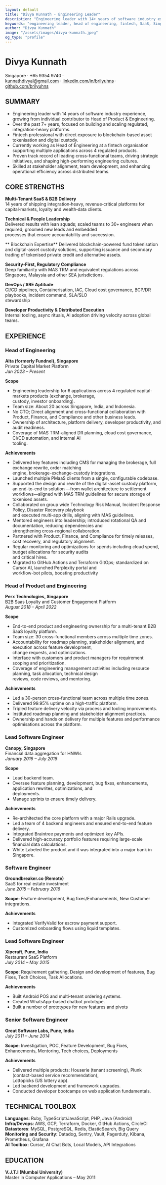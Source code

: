 ```yaml
---
layout: default
title: "Divya Kunnath - Engineering Leader"
description: "Engineering leader with 14+ years of software industry experience with companies of different sizes. Experience in regulated fintech platforms, team leadership, and technical architecture. Currently Head of Engineering at Alta."
keywords: "engineering leader, head of engineering, fintech, SaaS, Singapore, capital markets, team leadership, technical architecture, DevOps, Ruby, TypeScript, AWS"
author: "Divya Kunnath"
image: "/assets/images/divya-kunnath.jpeg"
og_type: "profile"
---
```


# Divya Kunnath  
Singapore · +65 9354 9740 ·  
kunnathdivyal@gmail.com · [linkedin.com/in/brilyuhns](https://www.linkedin.com/in/brilyuhns) · [github.com/brilyuhns](https://github.com/brilyuhns)

## SUMMARY

- Engineering leader with 14 years of software industry experience, growing from individual contributor to Head of Product & Engineering. 
- Over the past 7+ years, focused on building and scaling regulated, integration-heavy platforms. 
- Fintech professional with direct exposure to blockchain-based asset tokenisation and digital custody.
- Currently working as Head of Engineering at a fintech organisation supporting multiple applications across 4 regulated products.
- Proven track record of leading cross-functional teams, driving strategic initiatives, and shaping high-performing engineering cultures. 
- Skilled at stakeholder alignment, team development, and enhancing operational efficiency across distributed teams.

## CORE STRENGTHS

**Multi‑Tenant SaaS & B2B Delivery**  
14 years of shipping integration‑heavy, revenue‑critical platforms for capital‑markets, loyalty and wealth‑data clients.

**Technical & People Leadership**  
Delivered results with lean squads; scaled teams to 30+ engineers when required; groomed new leads and embedded  
processes that ensure accountability and succession.

** Blockchain Expertise**
Delivered blockchain-powered fund tokenisation and digital-asset custody solutions, supporting issuance and secondary trading of tokenised private credit and alternative assets.

**Security‑First, Regulatory Compliance**  
Deep familiarity with MAS TRM and equivalent regulations across Singapore, Malaysia and other SEA jurisdictions.

**DevOps / SRE Aptitude**  
CI/CD pipelines, Containerisation, IAC, Cloud cost governance, BCP/DR playbooks, incident command, SLA/SLO  
stewardship

**Developer Productivity & Distributed Execution**  
Internal tooling, async rituals, AI adoption driving velocity across global teams.

## EXPERIENCE

### Head of Engineering  
**Alta (formerly Fundnel), Singapore**  
Private Capital Market Platform  
*Jan 2023 – Present*  

**Scope**  
- Engineering leadership for 6 applications across 4 regulated capital-markets products (exchange, brokerage,  
  custody, investor onboarding).  
- Team size: About 20 across Singapore, India, and Indonesia.  
- No CTO; Direct alignment and cross-functional collaboration with Product, Finance, and Compliance and other business leads.  
- Ownership of architecture, platform delivery, developer productivity, and audit readiness.  
- Coverage of MAS TRM-aligned DR planning, cloud cost governance, CI/CD automation, and internal AI  
  tooling.

**Achievements**  
- Delivered key features including CMS for managing the brokerage, full exchange rewrite, order matching  
  engine, brokerage-exchange-custody integrations.  
- Launched multiple PMaaS clients from a single, configurable codebase.  
- Supported the design and rewrite of the digital-asset custody platform, an end-to-end to solution —from wallet architecture to settlement workflows—aligned with MAS TRM guidelines for secure storage of tokenised assets.
- Collaborated on group wide Technology Risk Manual, Incident Response Policy, Disaster Recovery playbook  
  and executed multi-app drills, aligning with MAS guidelines.  
- Mentored engineers into leadership; introduced rotational QA and documentation, reducing dependencies and  
  strengthening cross-regional collaboration.  
- Partnered with Product, Finance, and Compliance for timely releases, cost recovery, and regulatory alignment.  
- Regular monitoring and optimizations for spends including cloud spend, budget allocations for security audits  
  and critical hires.  
- Migrated to GitHub Actions and Terraform GitOps; standardized on Cursor AI, launched Perplexity portal and  
  workflow-bot pilots, boosting productivity  

### Head of Product and Engineering  
**Perx Technologies, Singapore**  
B2B Saas Loyalty and Customer Engagement Platform  
*August 2018 – April 2022*  

**Scope**  
- End-to-end product and engineering ownership for a multi-tenant B2B SaaS loyalty platform.  
- Team size: 30 cross-functional members across multiple time zones.  
- Accountability for roadmap planning, stakeholder alignment, and execution across feature development,  
  change requests, and optimizations.  
- Interface with customers and product managers for requirement scoping and prioritization.  
- Coverage of engineering management activities including resource planning, task allocation, technical design  
  reviews, code reviews, and mentoring.

**Achievements**  
- Led a 30-person cross-functional team across multiple time zones.  
- Delivered 99.95% uptime on a high-traffic platform.  
- Tripled feature delivery velocity via process and tooling improvements.  
- Instituted roadmap planning and stakeholder alignment practices.  
- Ownership and hands on delivery for multiple features and performance optimisations across the platform.  

### Lead Software Engineer  
**Canopy, Singapore**  
Financial data aggregation for HNWIs  
*January 2016 – July 2018*  

**Scope**  
- Lead backend team.  
- Oversee feature planning, development, bug fixes, enhancements, application rewrites, optimizations, and  
  deployments.  
- Manage sprints to ensure timely delivery.

**Achievements**  
- Re-architected the core platform with a major Rails upgrade.  
- Led a team of 4 backend engineers and ensured end-to-end feature delivery.  
- Integrated Braintree payments and optimized key APIs.  
- Delivered high-accuracy portfolio features requiring large-scale financial data calculations.  
- White Labeled the product and it was integrated into a major bank in Singapore.  

### Software Engineer  
**Groundbreaker.co (Remote)**  
SaaS for real estate investment  
*June 2015 – February 2016*  

**Scope**: Feature development, Bug fixes/Enhancements, New Customer integrations.

**Achievements**  
- Integrated VerifyValid for escrow payment support.  
- Customized onboarding flows using liquid templates.  

### Lead Software Engineer  
**Xipcraft, Pune, India**  
Restaurant SaaS Platform  
*July 2014 – May 2015*  

**Scope**: Requirement gathering, Design and development of features, Bug Fixes, Tech Choices, Task Allocations.

**Achievements**  
- Built Android POS and multi-tenant ordering systems.  
- Created WhatsApp-based chatbot prototype.  
- Built a number of prototypes for new features and pivots  

### Senior Software Engineer  
**Great Software Labs, Pune, India**  
*July 2011 – June 2014*  

**Scope**: Investigation, POC, Feature Development, Bug Fixes, Enhancements, Mentoring, Tech choices, Deployments

**Achievements**  
- Delivered multiple products: Houserie (tenant screening), Plunk (contact-based service recommendation),  
  Lottopicks (US lottery app).  
- Led backend development and framework upgrades.  
- Conducted developer bootcamps on web application fundamentals.  

## TECHNICAL TOOLBOX

**Languages**: Ruby, TypeScript/JavaScript, PHP, Java (Android)  
**Infra/Devops**: AWS, GCP, Terraform, Docker, GitHub Actions, CircleCI  
**Datastores**: MySQL, PostgreSQL, Redis, ElasticSearch, Big Query  
**Monitoring and Security**: Datadog, Sentry, Vault, Pagerduty, Kibana, Prometheus, Grafana  
**AI Toolbox**: Cursor, AI Chat Bots, Local Models, API Integrations

## EDUCATION

**V.J.T.I (Mumbai University)**  
Master in Computer Applications – May 2011
